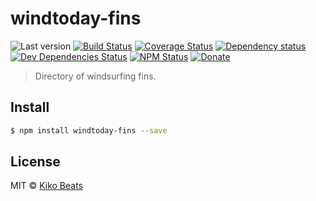 # windtoday-fins

![Last version](https://img.shields.io/github/tag/Kikobeats/windtoday-fins.svg?style=flat-square)
[![Build Status](https://img.shields.io/travis/Kikobeats/windtoday-fins/master.svg?style=flat-square)](https://travis-ci.org/Kikobeats/windtoday-fins)
[![Coverage Status](https://img.shields.io/coveralls/Kikobeats/windtoday-fins.svg?style=flat-square)](https://coveralls.io/github/Kikobeats/windtoday-fins)
[![Dependency status](https://img.shields.io/david/Kikobeats/windtoday-fins.svg?style=flat-square)](https://david-dm.org/Kikobeats/windtoday-fins)
[![Dev Dependencies Status](https://img.shields.io/david/dev/Kikobeats/windtoday-fins.svg?style=flat-square)](https://david-dm.org/Kikobeats/windtoday-fins#info=devDependencies)
[![NPM Status](https://img.shields.io/npm/dm/windtoday-fins.svg?style=flat-square)](https://www.npmjs.org/package/windtoday-fins)
[![Donate](https://img.shields.io/badge/donate-paypal-blue.svg?style=flat-square)](https://paypal.me/Kikobeats)

> Directory of windsurfing fins.

## Install

```bash
$ npm install windtoday-fins --save
```

## License

MIT © [Kiko Beats](https://github.com/Kikobeats)
